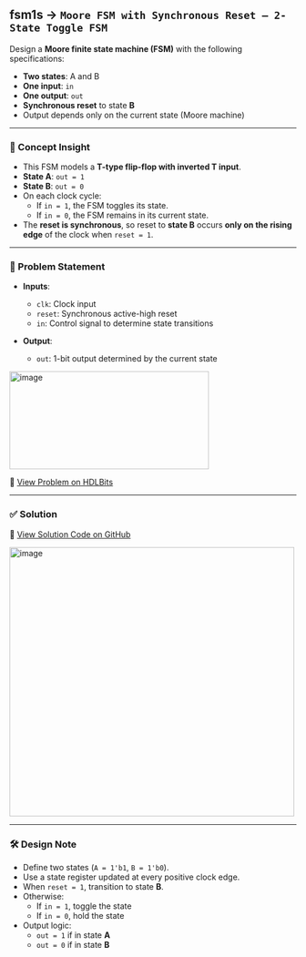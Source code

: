 ## fsm1s → `Moore FSM with Synchronous Reset – 2-State Toggle FSM`

Design a **Moore finite state machine (FSM)** with the following specifications:
- **Two states**: A and B
- **One input**: `in`
- **One output**: `out`
- **Synchronous reset** to state **B**
- Output depends only on the current state (Moore machine)

---

### 🧠 Concept Insight

- This FSM models a **T-type flip-flop with inverted T input**.
- **State A**: `out = 1`
- **State B**: `out = 0`
- On each clock cycle:
  - If `in = 1`, the FSM toggles its state.
  - If `in = 0`, the FSM remains in its current state.
- The **reset is synchronous**, so reset to **state B** occurs **only on the rising edge** of the clock when `reset = 1`.

---

### 📘 Problem Statement

- **Inputs**:
  - `clk`: Clock input
  - `reset`: Synchronous active-high reset
  - `in`: Control signal to determine state transitions

- **Output**:
  - `out`: 1-bit output determined by the current state

<img width="350" height="172" alt="image" src="https://github.com/user-attachments/assets/7afa0c3d-a3b5-48fc-b64a-7ab4b796b9be" />

🔗 [View Problem on HDLBits](https://hdlbits.01xz.net/wiki/Fsm1s)

---

### ✅ Solution  
📄 [View Solution Code on GitHub](https://github.com/EswarAdithya011/HDLBits/blob/main/Problem%20Sets/3.%20Circuits/Sequential%20logic/3.9%20Finite%20State%20Machines/3.9.2%20Simple%20FSM%201(synchronous%20reset)/fsm1s.v)

<img width="500" height="473" alt="image" src="https://github.com/user-attachments/assets/1ac0e52a-d448-41a7-9022-410e48e54e4c" />

---

### 🛠 Design Note

- Define two states (`A = 1'b1`, `B = 1'b0`).
- Use a state register updated at every positive clock edge.
- When `reset = 1`, transition to state **B**.
- Otherwise:
  - If `in = 1`, toggle the state
  - If `in = 0`, hold the state
- Output logic:
  - `out = 1` if in state **A**
  - `out = 0` if in state **B**

